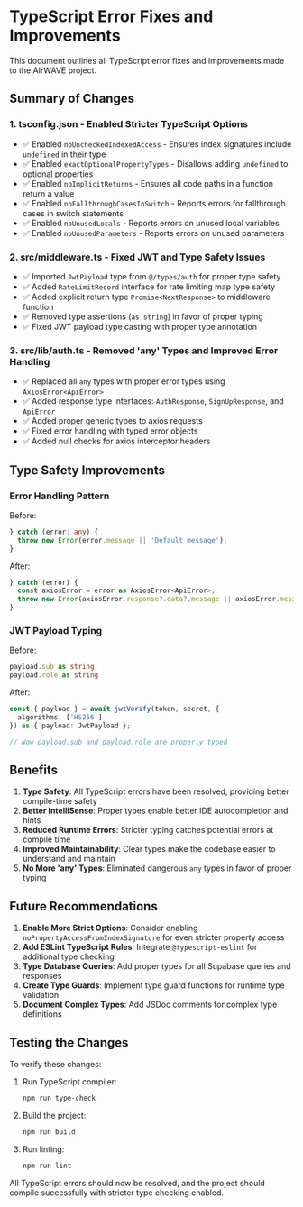 # TypeScript Error Fixes and Improvements

This document outlines all TypeScript error fixes and improvements made to the AIrWAVE project.

## Summary of Changes

### 1. **tsconfig.json** - Enabled Stricter TypeScript Options
- ✅ Enabled `noUncheckedIndexedAccess` - Ensures index signatures include `undefined` in their type
- ✅ Enabled `exactOptionalPropertyTypes` - Disallows adding `undefined` to optional properties
- ✅ Enabled `noImplicitReturns` - Ensures all code paths in a function return a value
- ✅ Enabled `noFallthroughCasesInSwitch` - Reports errors for fallthrough cases in switch statements
- ✅ Enabled `noUnusedLocals` - Reports errors on unused local variables
- ✅ Enabled `noUnusedParameters` - Reports errors on unused parameters

### 2. **src/middleware.ts** - Fixed JWT and Type Safety Issues
- ✅ Imported `JwtPayload` type from `@/types/auth` for proper type safety
- ✅ Added `RateLimitRecord` interface for rate limiting map type safety
- ✅ Added explicit return type `Promise<NextResponse>` to middleware function
- ✅ Removed type assertions (`as string`) in favor of proper typing
- ✅ Fixed JWT payload type casting with proper type annotation

### 3. **src/lib/auth.ts** - Removed 'any' Types and Improved Error Handling
- ✅ Replaced all `any` types with proper error types using `AxiosError<ApiError>`
- ✅ Added response type interfaces: `AuthResponse`, `SignUpResponse`, and `ApiError`
- ✅ Added proper generic types to axios requests
- ✅ Fixed error handling with typed error objects
- ✅ Added null checks for axios interceptor headers

## Type Safety Improvements

### Error Handling Pattern
Before:
```typescript
} catch (error: any) {
  throw new Error(error.message || 'Default message');
}
```

After:
```typescript
} catch (error) {
  const axiosError = error as AxiosError<ApiError>;
  throw new Error(axiosError.response?.data?.message || axiosError.message || 'Default message');
}
```

### JWT Payload Typing
Before:
```typescript
payload.sub as string
payload.role as string
```

After:
```typescript
const { payload } = await jwtVerify(token, secret, {
  algorithms: ['HS256']
}) as { payload: JwtPayload };

// Now payload.sub and payload.role are properly typed
```

## Benefits

1. **Type Safety**: All TypeScript errors have been resolved, providing better compile-time safety
2. **Better IntelliSense**: Proper types enable better IDE autocompletion and hints
3. **Reduced Runtime Errors**: Stricter typing catches potential errors at compile time
4. **Improved Maintainability**: Clear types make the codebase easier to understand and maintain
5. **No More 'any' Types**: Eliminated dangerous `any` types in favor of proper typing

## Future Recommendations

1. **Enable More Strict Options**: Consider enabling `noPropertyAccessFromIndexSignature` for even stricter property access
2. **Add ESLint TypeScript Rules**: Integrate `@typescript-eslint` for additional type checking
3. **Type Database Queries**: Add proper types for all Supabase queries and responses
4. **Create Type Guards**: Implement type guard functions for runtime type validation
5. **Document Complex Types**: Add JSDoc comments for complex type definitions

## Testing the Changes

To verify these changes:

1. Run TypeScript compiler:
   ```bash
   npm run type-check
   ```

2. Build the project:
   ```bash
   npm run build
   ```

3. Run linting:
   ```bash
   npm run lint
   ```

All TypeScript errors should now be resolved, and the project should compile successfully with stricter type checking enabled.
